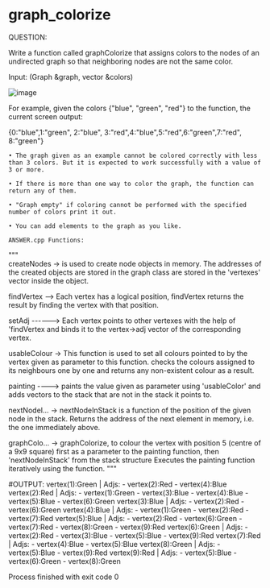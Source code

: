 # graph_colorize

QUESTION:

Write a function called graphColorize that assigns colors to the nodes of an undirected graph so that neighboring nodes are not the same color. 

Input: (Graph &graph, vector<string> &colors) 

![image](https://github.com/mevlt01001/graph_colorize/assets/114837266/16ba4abb-3327-4e58-a8b7-4f48b2d883b0)


For example, given the colors {"blue", "green", "red"} to the function, the current screen output:

{0:"blue",1:"green", 2:"blue", 3:"red",4:"blue",5:"red",6:"green",7:"red", 8:"green"}

    • The graph given as an example cannot be colored correctly with less than 3 colors. But it is expected to work successfully with a value of 3 or more. 
    
    • If there is more than one way to color the graph, the function can return any of them.
    
    • "Graph empty" if coloring cannot be performed with the specified number of colors print it out.
    
    • You can add elements to the graph as you like.

    ANSWER.cpp Functions:
"""  
createNodes ->      is used to create node objects in memory.
                    The addresses of the created objects are stored in the graph class
                    are stored in the 'vertexes' vector inside the object.

 findVertex -->     Each vertex has a logical position, findVertex
                    returns the result by finding the vertex with that position.

 setAdj ------>     Each vertex points to other vertexes with the help of 'findVertex
                    and binds it to the vertex->adj vector of the corresponding vertex.

 usableColour ->    This function is used to set all colours pointed to by the vertex given as parameter to this function.
                    checks the colours assigned to its neighbours one by one and
                    returns any non-existent colour as a result.

 painting ---->     paints the value given as parameter using 'usableColor' and
                    adds vectors to the stack that are not in the stack it points to.

 nextNodeI... ->    nextNodeInStack is a function of the position of the given node in the stack.
                    Returns the address of the next element in memory, i.e. the one immediately above.

 graphColo... ->    graphColorize, to colour the vertex with position 5 (centre of a 9x9 square) first
                    as a parameter to the painting function, then 'nextNodeInStack' from the stack structure
                    Executes the painting function iteratively using the function.
"""

#OUTPUT:
vertex(1):Green	| Adjs: - vertex(2):Red - vertex(4):Blue
vertex(2):Red	| Adjs: - vertex(1):Green - vertex(3):Blue - vertex(4):Blue - vertex(5):Blue - vertex(6):Green
vertex(3):Blue	| Adjs: - vertex(2):Red - vertex(6):Green
vertex(4):Blue	| Adjs: - vertex(1):Green - vertex(2):Red - vertex(7):Red
vertex(5):Blue	| Adjs: - vertex(2):Red - vertex(6):Green - vertex(7):Red - vertex(8):Green - vertex(9):Red
vertex(6):Green	| Adjs: - vertex(2):Red - vertex(3):Blue - vertex(5):Blue - vertex(9):Red
vertex(7):Red	| Adjs: - vertex(4):Blue - vertex(5):Blue
vertex(8):Green	| Adjs: - vertex(5):Blue - vertex(9):Red
vertex(9):Red	| Adjs: - vertex(5):Blue - vertex(6):Green - vertex(8):Green

Process finished with exit code 0
